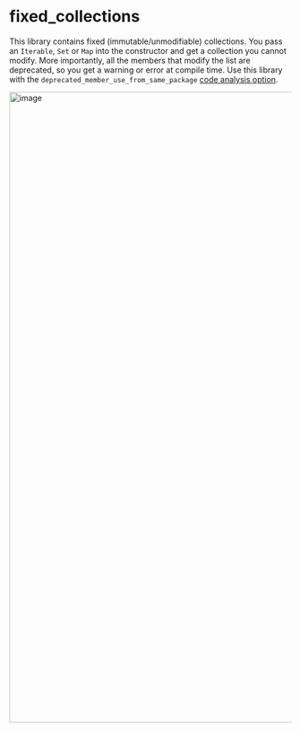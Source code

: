 # fixed_collections

This library contains fixed (immutable/unmodifiable) collections. You pass an `Iterable`, `Set` or `Map` into the constructor and get a collection you cannot modify. More importantly, all the members that modify the list are deprecated, so you get a warning or error at compile time. Use this library with the `deprecated_member_use_from_same_package` [code analysis option](https://dart.dev/guides/language/analysis-options).

<img width="1126" alt="image" src="https://user-images.githubusercontent.com/16697547/181145179-88637b46-39ab-4cdc-9cfe-64e4337ee088.png">


